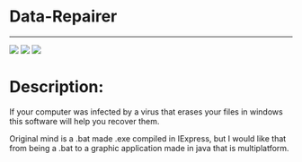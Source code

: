 # Data-Repairer
---
![](https://img.shields.io/badge/version-v1.0.0-blue)
![](https://img.shields.io/badge/build-passing-gree)
![](https://img.shields.io/badge/platform-Win64-yellow)

# Description:
If your computer was infected by a virus that erases your files in windows this software will help you recover them. 

Original mind is a .bat made .exe compiled in IExpress, but I would like that from being a .bat to a graphic application made in java that is multiplatform. 
